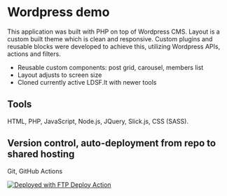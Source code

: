 # Wordpress demo

This application was built with PHP on top of Wordpress CMS. Layout is a custom built theme which is clean and responsive. Custom plugins and reusable blocks were developed to achieve this, utilizing Wordpress APIs, actions and filters.

- Reusable custom components: post grid, carousel, members list
- Layout adjusts to screen size
- Cloned currently active LDSF.lt with newer tools

## Tools
HTML, PHP, JavaScript, Node.js, JQuery, Slick.js, CSS (SASS).

## Version control, auto-deployment from repo to shared hosting 
Git, GitHub Actions

[<img alt="Deployed with FTP Deploy Action" src="https://img.shields.io/badge/Deployed With-FTP DEPLOY ACTION-%3CCOLOR%3E?style=for-the-badge&color=0077b6">](https://github.com/SamKirkland/FTP-Deploy-Action)

